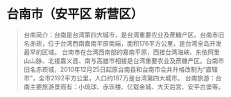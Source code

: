 # 台南市（安平区 新营区）
> 台南简介：台南是台湾第四大城市，是台湾重要农业及蔗糖产区。台南市旧名赤崁，位于台湾西南嘉南平原南端，面积176平方公里，是台湾全岛开发最早的区域。
>   台南市在台湾西南部的嘉南平原，西接台湾海峡、东依阿里山山脉、北接嘉义县、南与高雄市相接是台湾重要农业及蔗糖产区。台南市旧名赤崁城，2010年12月25日起原台南县和台南市合并升格改制为“直辖市”，全市2192平方公里，人口约187万是台湾第四大城市。
> 台南旅游：台南主要旅游景观有：小琉球、赤崁楼、亿载金城、大天后宫、安平古堡等。